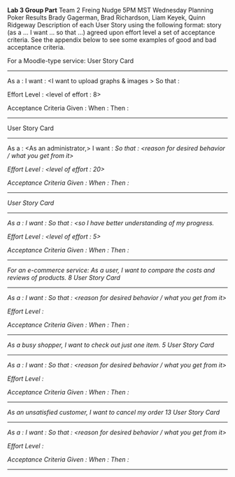 **Lab 3 Group Part**
Team 2
Freing Nudge
5PM MST Wednesday
Planning Poker Results
Brady Gagerman, Brad Richardson, Liam Keyek, Quinn Ridgeway
Description of each User Story using the following format:
story (as a ... I want ... so that ...)
agreed upon effort level
a set of acceptance criteria.
See the appendix below to see some examples of good and bad acceptance criteria.


For a Moodle-type service:
User Story Card
______________________________________________________________________________
As a 	: <As a user>
I want	: <I want to upload graphs & images >
So that : <so that I can share them with peers.>

Effort
Level	: <level of effort : 8>

Acceptance Criteria
Given	: 	<context of action>
When 	: 	<some action is completed>
Then 	: 	<set of observable outcomes>
____________________________________________________________________________


User Story Card
______________________________________________________________________________
As a 	: <As an administrator,>
I want	: <I want to introduce an anti-plagiarism tool.>
So that : <reason for desired behavior / what you get from it>

Effort
Level	: <level of effort : 20>

Acceptance Criteria
Given	: 	<context of action>
When 	: 	<some action is completed>
Then 	: 	<set of observable outcomes>
____________________________________________________________________________


User Story Card
______________________________________________________________________________
As a 	: <As a user>
I want	: <I want data visualization on Moodle>
So that : <so I have better understanding of my progress.

Effort
Level	: <level of effort : 5>

Acceptance Criteria
Given	: 	<context of action>
When 	: 	<some action is completed>
Then 	: 	<set of observable outcomes>
____________________________________________________________________________

For an e-commerce service:
As a user, I want to compare the costs and reviews of products.
8
User Story Card
______________________________________________________________________________
As a 	: <user role>
I want	: <description of desired behavior>
So that : <reason for desired behavior / what you get from it>

Effort
Level	: <level of effort : dimensionless units>

Acceptance Criteria
Given	: 	<context of action>
When 	: 	<some action is completed>
Then 	: 	<set of observable outcomes>
____________________________________________________________________________

As a busy shopper, I want to check out just one item.
5
User Story Card
______________________________________________________________________________
As a 	: <user role>
I want	: <description of desired behavior>
So that : <reason for desired behavior / what you get from it>

Effort
Level	: <level of effort : dimensionless units>

Acceptance Criteria
Given	: 	<context of action>
When 	: 	<some action is completed>
Then 	: 	<set of observable outcomes>
____________________________________________________________________________

As an unsatisfied customer, I want to cancel my order
13
User Story Card
______________________________________________________________________________
As a 	: <user role>
I want	: <description of desired behavior>
So that : <reason for desired behavior / what you get from it>

Effort
Level	: <level of effort : dimensionless units>

Acceptance Criteria
Given	: 	<context of action>
When 	: 	<some action is completed>
Then 	: 	<set of observable outcomes>
____________________________________________________________________________

